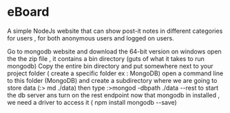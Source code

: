 # eBoard
A simple NodeJs website that can show post-it notes in different categories for users , for both anonymous users and logged on users.


Go to mongodb website and download the 64-bit version on windows
open the the zip file , it contains a bin directory (guts of what it takes to run mongodb)
Copy the entire bin directory and put somewhere next to your project folder ( create a specific folder ex : MongoDB)
open a command line to this folder (MongoDB) and create a subdirectory where we are going to store data (:\> md ./data)
then type :\>mongod -dbpath ./data --rest to start the db server ans turn on the rest endpoint
now that mongodb in installed , we need a driver to access it ( npm install mongodb --save)

